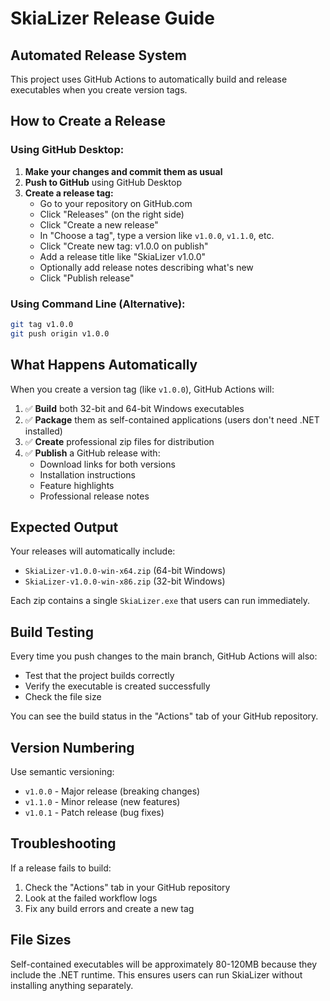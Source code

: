 # SkiaLizer Release Guide

## Automated Release System

This project uses GitHub Actions to automatically build and release executables when you create version tags.

## How to Create a Release

### Using GitHub Desktop:

1. **Make your changes and commit them as usual**
2. **Push to GitHub** using GitHub Desktop
3. **Create a release tag:**
   - Go to your repository on GitHub.com
   - Click "Releases" (on the right side)
   - Click "Create a new release"
   - In "Choose a tag", type a version like `v1.0.0`, `v1.1.0`, etc.
   - Click "Create new tag: v1.0.0 on publish"
   - Add a release title like "SkiaLizer v1.0.0"
   - Optionally add release notes describing what's new
   - Click "Publish release"

### Using Command Line (Alternative):

```bash
git tag v1.0.0
git push origin v1.0.0
```

## What Happens Automatically

When you create a version tag (like `v1.0.0`), GitHub Actions will:

1. ✅ **Build** both 32-bit and 64-bit Windows executables
2. ✅ **Package** them as self-contained applications (users don't need .NET installed)
3. ✅ **Create** professional zip files for distribution
4. ✅ **Publish** a GitHub release with:
   - Download links for both versions
   - Installation instructions
   - Feature highlights
   - Professional release notes

## Expected Output

Your releases will automatically include:
- `SkiaLizer-v1.0.0-win-x64.zip` (64-bit Windows)
- `SkiaLizer-v1.0.0-win-x86.zip` (32-bit Windows)

Each zip contains a single `SkiaLizer.exe` that users can run immediately.

## Build Testing

Every time you push changes to the main branch, GitHub Actions will also:
- Test that the project builds correctly
- Verify the executable is created successfully
- Check the file size

You can see the build status in the "Actions" tab of your GitHub repository.

## Version Numbering

Use semantic versioning:
- `v1.0.0` - Major release (breaking changes)
- `v1.1.0` - Minor release (new features)
- `v1.0.1` - Patch release (bug fixes)

## Troubleshooting

If a release fails to build:
1. Check the "Actions" tab in your GitHub repository
2. Look at the failed workflow logs
3. Fix any build errors and create a new tag

## File Sizes

Self-contained executables will be approximately 80-120MB because they include the .NET runtime. This ensures users can run SkiaLizer without installing anything separately.
